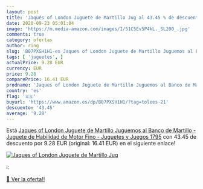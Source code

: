 ```yaml
---
layout: post
title: 'Jaques of London Juguete de Martillo Jug al 43.45 % de descuento'
date: 2020-09-23 05:01:04
image: 'https://m.media-amazon.com/images/I/51C5Ev5P4kL._SL200_.jpg'
comments: true
category: ofertas
author: ring
slug: 'B07PXSH1H1-es Jaques of London Juguete de Martillo Juguemos al Banco de...'
tags: [ 'juguetes', ]
actualPrice: 9.28 EUR
currency: EUR
price: 9.28
comparePrice: 16.41 EUR
prodname: 'Jaques of London Juguete de Martillo Juguemos al Banco de Martillo - Juguete de Habilidad de Motor Fino - Juguetes y Juegos 1795'
country: 'es'
flag: '🇪🇸'
buyurl: 'https://www.amazon.es/dp/B07PXSH1H1/?tag=tolees-21'
descuento: '43.45'
average: '9.28'
---
```


Está [Jaques of London Juguete de Martillo Juguemos al Banco de Martillo - Juguete de Habilidad de Motor Fino - Juguetes y Juegos 1795](https://www.amazon.es/dp/B07PXSH1H1/?tag=tolees-21) con 43.45 de descuento por 9.28 EUR (original: 16.41 EUR) en el siguiente enlace!

[![Jaques of London Juguete de Martillo Jug](https://m.media-amazon.com/images/I/51C5Ev5P4kL._SL200_.jpg)](https://www.amazon.es/dp/B07PXSH1H1/?tag=tolees-21)

ℹ️:


[🛒 Ver la oferta!!](https://www.amazon.es/dp/B07PXSH1H1/?tag=tolees-21)
